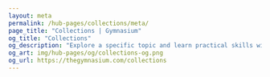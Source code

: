 ```yaml
---
layout: meta
permalink: /hub-pages/collections/meta/
page_title: "Collections | Gymnasium"
og_title: "Collections"
og_description: "Explore a specific topic and learn practical skills with free courses, tutorials, and resources."
og_art: img/hub-pages/og/collections-og.png
og_url: https://thegymnasium.com/collections
---
```

